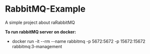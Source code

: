 # RabbitMQ-Example
A simple project about raRabbitMQ

**To run rabbitMQ server on docker:**
* docker run -it --rm --name rabbitmq -p 5672:5672 -p 15672:15672 rabbitmq:3-management
